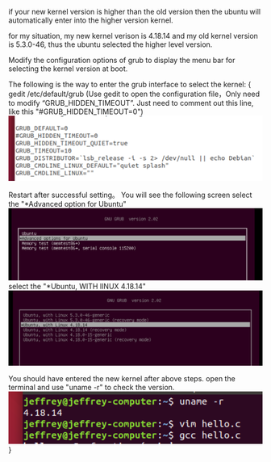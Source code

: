 if your new kernel version is higher than the old version then the ubuntu will automatically enter into the higher version kernel.

for my situation, my new kernel verison is 4.18.14 and my old kernel version is 5.3.0-46,
thus the ubuntu selected the higher level version.

Modify the configuration options of grub to display the menu bar for selecting the kernel version at boot.

The following is the way to enter the grub interface to select the kernel:
{
  gedit /etc/default/grub
  (Use gedit to open the configuration file，Only need to modify “GRUB_HIDDEN_TIMEOUT”. Just need to comment out this line,
   like this "#GRUB_HIDDEN_TIMEOUT=0")
   ![image](https://github.com/Jeffrey-HJH/Linux/blob/master/Problem/commend.png)
   
   Restart after successful setting。 You will see the following screen
   select the "*Advanced option for Ubuntu"
   ![image](https://github.com/Jeffrey-HJH/Linux/blob/master/Problem/p-2.png)
   select the "*Ubuntu, WITH lINUX 4.18.14"
   ![image](https://github.com/Jeffrey-HJH/Linux/blob/master/Problem/p-3.png)
   
   You should have entered the new kernel after above steps.
   open the terminal and use "uname -r" to check the version.
   ![image](https://github.com/Jeffrey-HJH/Linux/blob/master/Problem/check-version.png)
}
